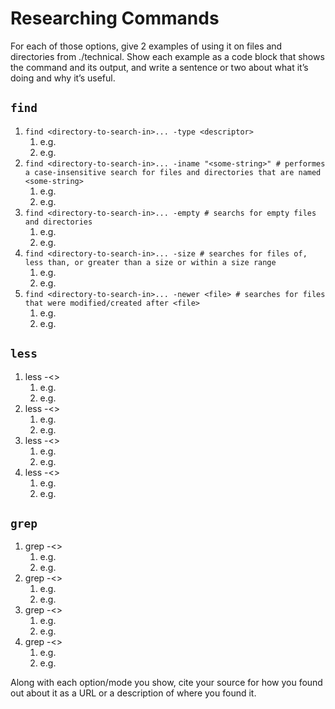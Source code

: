 # Researching Commands
For each of those options, give 2 examples of using it on files and directories from ./technical. Show each example as a code block that shows the command and its output, and write a sentence or two about what it’s doing and why it’s useful.

## `find`
1. `find <directory-to-search-in>... -type <descriptor>`
   1) e.g.
   2) e.g.
2. `find <directory-to-search-in>... -iname "<some-string>" # performes a case-insensitive search for files and directories that are named <some-string>`
   1) e.g.
   2) e.g.
3. `find <directory-to-search-in>... -empty # searchs for empty files and directories`
   1) e.g.
   2) e.g.
4. `find <directory-to-search-in>... -size # searches for files of, less than, or greater than a size or within a size range`
   1) e.g.
   2) e.g.
5. `find <directory-to-search-in>... -newer <file> # searches for files that were modified/created after <file>`
   1) e.g.
   2) e.g.

## `less`
1. less -<>
   1) e.g.
   2) e.g.
2. less -<>
   1) e.g.
   2) e.g.
3. less -<>
   1) e.g.
   2) e.g. 
4. less -<>
   1) e.g.
   2) e.g. 

## `grep`
1. grep -<>
   1) e.g.
   2) e.g.
2. grep -<>
   1) e.g.
   2) e.g.
3. grep -<>
   1) e.g.
   2) e.g.
4. grep -<>
   1) e.g.
   2) e.g.


Along with each option/mode you show, cite your source for how you found out about it as a URL or a description of where you found it.
